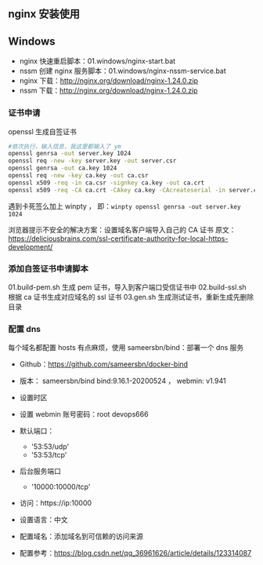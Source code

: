 ## nginx 安装使用

## Windows

- nginx 快速重启脚本：01.windows/nginx-start.bat
- nssm 创建 nginx 服务脚本：01.windows/nginx-nssm-service.bat
- nginx 下载：http://nginx.org/download/nginx-1.24.0.zip
- nssm 下载：http://nginx.org/download/nginx-1.24.0.zip

### 证书申请

openssl 生成自签证书

```sh
#依次执行，输入信息，我这里都输入了 ym
openssl genrsa -out server.key 1024
openssl req -new -key server.key -out server.csr
openssl genrsa -out ca.key 1024
openssl req -new -key ca.key -out ca.csr
openssl x509 -req -in ca.csr -signkey ca.key -out ca.crt
openssl x509 -req -CA ca.crt -CAkey ca.key -CAcreateserial -in server.csr -out server.crt
```

遇到卡死签么加上 winpty ， 即：`winpty openssl genrsa -out server.key 1024`

浏览器提示不安全的解决方案：设置域名客户端导入自己的 CA 证书
原文：https://deliciousbrains.com/ssl-certificate-authority-for-local-https-development/

### 添加自签证书申请脚本

01.build-pem.sh 生成 pem 证书，导入到客户端口受信证书中
02.build-ssl.sh 根据 ca 证书生成对应域名的 ssl 证书
03.gen.sh 生成测试证书，重新生成先删除目录

### 配置 dns

每个域名都配置 hosts 有点麻烦，使用 sameersbn/bind：部署一个 dns 服务

- Github：https://github.com/sameersbn/docker-bind
- 版本： sameersbn/bind bind:9.16.1-20200524 ， webmin: v1.941
- 设置时区
- 设置 webmin 账号密码：root devops666
- 默认端口：
  - '53:53/udp'
  - '53:53/tcp'
- 后台服务端口

  - '10000:10000/tcp'

- 访问：https://ip:10000
- 设置语言：中文
- 配置域名：添加域名到可信赖的访问来源
- 配置参考：https://blog.csdn.net/qq_36961626/article/details/123314087

